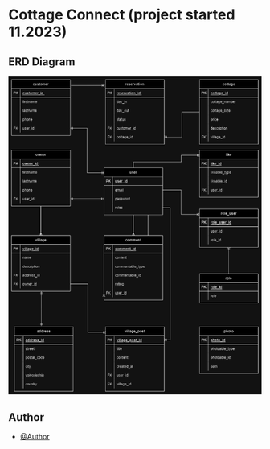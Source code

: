 # Cottage Connect (project started 11.2023)

## ERD Diagram

![ERD Diagram](src/main/resources/images/diagram_erd.png)

## Author

- [@Author](https://www.github.com/MateuszMechula)
